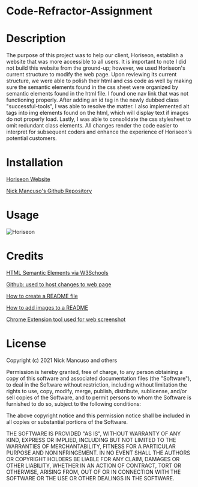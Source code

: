 # Code-Refractor-Assignment
<h1>Description</h1>

The purpose of this project was to help our client, Horiseon, establish a website that was more accessible to all users. It is important to note I did not build this website from the ground-up; however, we used Horiseon's current structure to modify the web page. Upon reviewing its current structure, we were able to polish their html and css code as well by making sure the semantic elements found in the css sheet were organized by semantic elements found in the html file. I found one nav link that was not functioning properly. After adding an id tag in the newly dubbed class "successful-tools", I was able to resolve the matter. I also implemented alt tags into img elements found on the html, which will display text if images do not properly load. Lastly, I was able to consolidate the css stylesheet to omit redundant class elements. All changes render the code easier to interpret for subsequent coders and enhance the experience of Horiseon's potential customers.

<h1>Installation</h1>

[Horiseon Website](https://nmancuso86.github.io/Code-Refractor-Assignment/)

[Nick Mancuso's Github Repository](https://github.com/nmancuso86?tab=repositories)

<h1>Usage</h1>

![Horiseon](https://user-images.githubusercontent.com/76747272/110252786-0ce1bb80-7f55-11eb-9796-05bc2ea9ab80.png)

<h1>Credits</h1>

[HTML Semantic Elements via W3Schools](https://www.w3schools.com/html/html5_semantic_elements.asp) 

[Github: used to host changes to web page](https://github.com/)

[How to create a README file](https://coding-boot-camp.github.io/full-stack/github/professional-readme-guide)

[How to add images to a README](https://medium.com/@justynagolawska/how-to-easily-add-screenshots-into-your-readme-file-on-github-d806a01d6ffd)

[Chrome Extension tool used for web screenshot](https://chrome.google.com/webstore/detail/save-to-google-drive/gmbmikajjgmnabiglmofipeabaddhgne?hl=en)

<h1>License</h1>

Copyright (c) 2021 Nick Mancuso and others

Permission is hereby granted, free of charge, to any person obtaining a copy of this software and associated documentation files (the "Software"), to deal in the Software without restriction, including without limitation the rights to use, copy, modify, merge, publish, distribute, sublicense, and/or sell copies of the Software, and to permit persons to whom the Software is furnished to do so, subject to the following conditions:

The above copyright notice and this permission notice shall be included in all copies or substantial portions of the Software.

THE SOFTWARE IS PROVIDED "AS IS", WITHOUT WARRANTY OF ANY KIND, EXPRESS OR IMPLIED, INCLUDING BUT NOT LIMITED TO THE WARRANTIES OF MERCHANTABILITY, FITNESS FOR A PARTICULAR PURPOSE AND NONINFRINGEMENT. IN NO EVENT SHALL THE AUTHORS OR COPYRIGHT HOLDERS BE LIABLE FOR ANY CLAIM, DAMAGES OR OTHER LIABILITY, WHETHER IN AN ACTION OF CONTRACT, TORT OR OTHERWISE, ARISING FROM, OUT OF OR IN CONNECTION WITH THE SOFTWARE OR THE USE OR OTHER DEALINGS IN THE SOFTWARE.
